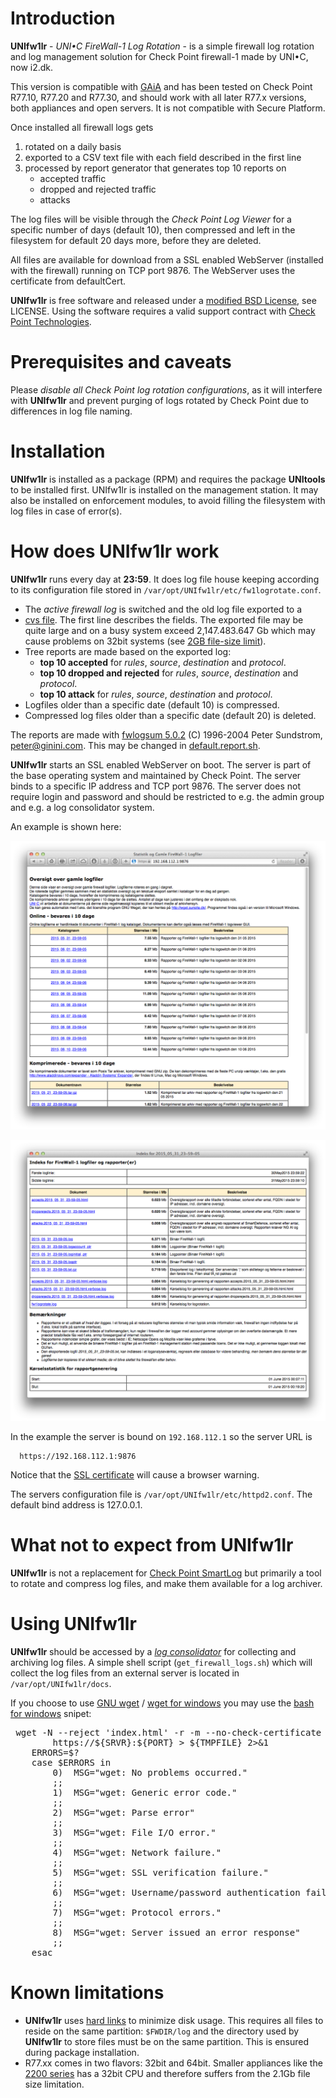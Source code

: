 # Introduction

**UNIfw1lr** - _UNI•C FireWall-1 Log Rotation_ - is a simple firewall log
rotation and log management solution for Check Point firewall-1 made by UNI•C,
now i2.dk.

This version is compatible with
[GAiA](http://en.wikipedia.org/wiki/Check_Point_VPN-1 ) and has been tested on
Check Point R77.10, R77.20 and R77.30, and should work with all later R77.x
versions, both appliances and open servers. It is not compatible with Secure
Platform.

Once installed all firewall logs gets

1. rotated on a daily basis
2. exported to a CSV text file with each field described in the first line
2. processed by report generator that generates top 10 reports on
    - accepted traffic
    - dropped and rejected traffic 
    - attacks

The log files will be visible through the _Check Point Log Viewer_  for a
specific number of days (default 10), then compressed and left in the
filesystem for default 20 days more, before they are deleted.

All files are available for download from a SSL enabled WebServer (installed
with the firewall) running on TCP port 9876. The WebServer uses the certificate
from defaultCert.

**UNIfw1lr** is free software and released under a
[modified BSD License](https://opensource.org/licenses/BSD-3-Clause), see LICENSE. Using the
software requires a valid support contract with [Check Point Technologies](http://www.checkpoint.com).

# Prerequisites and caveats
Please _disable all Check Point log rotation configurations_, as it will
interfere with **UNIfw1lr** and prevent purging of logs rotated by Check Point
due to differences in log file naming.


# Installation
**UNIfw1lr** is installed as a package (RPM) and requires the package
**UNItools** to be installed first. UNIfw1lr is installed on the management
station. It may also be installed on enforcement modules, to avoid filling the
filesystem with log files in case of error(s).

# How does UNIfw1lr work
**UNIfw1lr** runs every day at **23:59**. It does log file house keeping
according to its configuration file stored in ``/var/opt/UNIfw1lr/etc/fw1logrotate.conf``.

*  The _active firewall log_ is switched and the old log file exported to a
*  [cvs file](http://en.wikipedia.org/wiki/Comma-separated_values). The first line describes the fields.
   The exported file may be quite large and on a busy system exceed 2,147.483.647 Gb which may cause problems
   on 32bit systems (see [2GB file-size limit](http://linuxmafia.com/faq/VALinux-kb/2gb-filesize-limit.html)).
* Tree reports are made based on the exported log:
    * **top 10 accepted** for _rules_, _source_, _destination_ and _protocol_.
    * **top 10 dropped and rejected** for _rules_, _source_, _destination_ and _protocol_.
    * **top 10 attack** for _rules_, _source_, _destination_ and _protocol_.
* Logfiles older than a specific date (default 10) is compressed.
* Compressed log files older than a specific date (default 20) is deleted.

The reports are made with [fwlogsum 5.0.2](http://www.ginini.com/software/fwlogsum)
(C) 1996-2004 Peter Sundstrom, peter@ginini.com. This may be changed in
[default.report.sh](src/GaIA/default.report.sh).

**UNIfw1lr** starts an SSL enabled WebServer on boot. The server is part of the
base operating system and maintained by Check Point. The server binds to a
specific IP address and TCP port 9876. The server does not require login and
password and should be restricted to e.g. the admin group and e.g. a log
consolidator system.

An example is shown here:

![mainview](assets/img/mainview.png)

![index/day view](assets/img/index.png)

In the example the server is bound on ``192.168.112.1`` so the server URL is 

      https://192.168.112.1:9876

Notice that the [SSL certificate](http://en.wikipedia.org/wiki/Self-signed_certificate)
will cause a browser warning.

The servers configuration file is ``/var/opt/UNIfw1lr/etc/httpd2.conf``. The default
bind address is 127.0.0.1.

# What not to expect from UNIfw1lr
**UNIfw1lr** is not a replacement for
[Check Point SmartLog](https://www.checkpoint.com/products/logging-status-featuring-smartlog/index.html)
but primarily a tool to rotate and compress log files, and make them available
for a log archiver.

# Using UNIfw1lr
**UNIfw1lr** should be accessed by a [_log consolidator_](http://en.wikipedia.org/wiki/Log_management)
for collecting and archiving log files. A simple shell script (`get_firewall_logs.sh`) which will
collect the  log files from an external server is located in `/var/opt/UNIfw1lr/docs`.

If you choose to use [GNU wget](http://www.gnu.org/software/wget/) /
[wget for windows](https://eternallybored.org/misc/wget/) you may use the
[bash for windows](https://www.cygwin.com) snipet:

<pre>
 wget -N --reject 'index.html' -r -m --no-check-certificate \\
    	https://${SRVR}:${PORT} > ${TMPFILE} 2>&1
    ERRORS=$?
    case $ERRORS in
        0)  MSG="wget: No problems occurred."
        ;;
        1)  MSG="wget: Generic error code."
        ;;
        2)  MSG="wget: Parse error"
        ;;
        3)  MSG="wget: File I/O error."
        ;;
        4)  MSG="wget: Network failure."
        ;;
        5)  MSG="wget: SSL verification failure."
        ;;
        6)  MSG="wget: Username/password authentication failure."
        ;;
        7)  MSG="wget: Protocol errors."
        ;;
        8)  MSG="wget: Server issued an error response"
        ;;
    esac
</pre>

# Known limitations
  * **UNIfw1lr** uses [hard links](http://en.wikipedia.org/wiki/Hard_link) to
    minimize disk usage. This requires all files to reside on the same
    partition: ``$FWDIR/log`` and the directory used by **UNIfw1lr** to store
    files must be on the same partition. This is ensured during package
    installation.
  * R77.xx comes in two flavors: 32bit and 64bit. Smaller appliances like the
    [2200 series](https://www.checkpoint.com/downloads/product-related/datasheets/2200-appliance-datasheet.pdf)
    has a 32bit CPU and therefore suffers from the 2.1Gb file size limitation.

